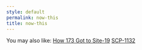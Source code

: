 ```yaml
---
style: default
permalink: now-this
title: now-this
---
```

You may also like:
[How 173 Got to Site-19](http://scp-wiki.net/how-173-got-to-site-19)
[SCP-1132](http://scp-wiki.net/scp-1132)